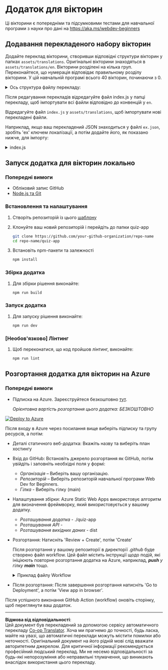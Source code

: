 <!--
CO_OP_TRANSLATOR_METADATA:
{
  "original_hash": "5301875c55bb305e6046bed3a4fd06d2",
  "translation_date": "2025-08-27T22:40:11+00:00",
  "source_file": "quiz-app/README.md",
  "language_code": "uk"
}
-->
# Додаток для вікторин

Ці вікторини є попередніми та підсумковими тестами для навчальної програми з науки про дані на https://aka.ms/webdev-beginners

## Додавання перекладеного набору вікторин

Додайте переклад вікторини, створивши відповідні структури вікторин у папках `assets/translations`. Оригінальні вікторини знаходяться в `assets/translations/en`. Вікторини розділені на кілька груп. Переконайтеся, що нумерація відповідає правильному розділу вікторини. У цій навчальній програмі всього 40 вікторин, починаючи з 0.

  
<details>
<summary>Ось структура файлу перекладу:</summary>

```
[
    {
        "title": "A title",
        "complete": "A complete button title",
        "error": "An error message upon selecting the wrong answer",
        "quizzes": [
            {
                "id": 1,
                "title": "Title",
                "quiz": [
                    {
                        "questionText": "The question asked",
                        "answerOptions": [
                            {
                                "answerText": "Option 1 title",
                                "isCorrect": true
                            },
                            {
                                "answerText": "Option 2 title",
                                "isCorrect": false
                            }
                        ]
                    }
                ]
            }
        ]
    }
]
```
</details>

Після редагування перекладів відредагуйте файл index.js у папці перекладу, щоб імпортувати всі файли відповідно до конвенцій у `en`.

Відредагуйте файл `index.js` у `assets/translations`, щоб імпортувати нові перекладені файли.

Наприклад, якщо ваш перекладений JSON знаходиться у файлі `ex.json`, зробіть 'ex' ключем локалізації, а потім додайте його, як показано нижче, для імпорту:

<details>
<summary>index.js</summary>

```
import ex from "./ex.json";

// if 'ex' is localization key then enter it like so in `messages` to expose it 

const messages = {
  ex: ex[0],
};

export default messages;
```

</details>

## Запуск додатка для вікторин локально

### Попередні вимоги

- Обліковий запис GitHub
- [Node.js та Git](https://nodejs.org/)

### Встановлення та налаштування

1. Створіть репозиторій із цього [шаблону](https://github.com/new?template_name=Web-Dev-For-Beginners&template_owner=microsoft) 

1. Клонуйте ваш новий репозиторій і перейдіть до папки quiz-app

   ```bash
   git clone https://github.com/your-github-organization/repo-name
   cd repo-name/quiz-app
   ```

1. Встановіть npm-пакети та залежності

   ```bash
   npm install
   ```

### Збірка додатка

1. Для збірки рішення виконайте:

   ```bash
   npm run build
   ```

### Запуск додатка

1. Для запуску рішення виконайте:

    ```bash
    npm run dev
    ```

### [Необов'язково] Лінтинг

1. Щоб переконатися, що код пройшов лінтинг, виконайте:

    ```bash
    npm run lint
    ```

## Розгортання додатка для вікторин на Azure 

### Попередні вимоги
- Підписка на Azure. Зареєструйтеся безкоштовно [тут](https://aka.ms/azure-free).

    _Орієнтовна вартість розгортання цього додатка: БЕЗКОШТОВНО_

[![Deploy to Azure](https://aka.ms/deploytoazurebutton)](https://portal.azure.com/#create/Microsoft.StaticApp)

Після входу в Azure через посилання вище виберіть підписку та групу ресурсів, а потім:

- Деталі статичного веб-додатка: Вкажіть назву та виберіть план хостингу
- Вхід до GitHub: Встановіть джерело розгортання як GitHub, потім увійдіть і заповніть необхідні поля у формі:
    - *Організація* – Виберіть вашу організацію.
    - *Репозиторій* – Виберіть репозиторій навчальної програми Web Dev for Beginners. 
    - *Гілка* - Виберіть гілку (main) 
- Налаштування збірки: Azure Static Web Apps використовує алгоритм для визначення фреймворку, який використовується у вашому додатку. 
    - *Розташування додатка* - ./quiz-app
    - *Розташування API* -
    - *Розташування вихідних даних* - dist
- Розгортання: Натисніть 'Review + Create', потім 'Create'

    Після розгортання у вашому репозиторії в директорії *.github* буде створено файл workflow. Цей файл містить інструкції щодо подій, які ініціюють повторне розгортання додатка на Azure, наприклад, _**push** у гілку **main**_ тощо.

    <details>
    <summary>Приклад файлу Workflow</summary>
    Ось приклад того, як може виглядати файл workflow для GitHub Actions:
    name: Azure Static Web Apps CI/CD

    ```
    on:
    push:
        branches:
        - main
    pull_request:
        types: [opened, synchronize, reopened, closed]
        branches:
        - main

    jobs:
    build_and_deploy_job:
        runs-on: ubuntu-latest
        name: Build and Deploy Job
        steps:
        - uses: actions/checkout@v2
        - name: Build And Deploy
            id: builddeploy
            uses: Azure/static-web-apps-deploy@v1
            with:
            azure_static_web_apps_api_token: ${{ secrets.AZURE_STATIC_WEB_APPS_API_TOKEN }}
            repo_token: ${{ secrets.GITHUB_TOKEN }}
            action: "upload"
            app_location: "quiz-app" # App source code path
            api_location: ""API source code path optional
            output_location: "dist" #Built app content directory - optional
    ```

    </details>

- Після розгортання: Після завершення розгортання натисніть 'Go to Deployment', а потім 'View app in browser'.

Після успішного виконання GitHub Action (workflow) оновіть сторінку, щоб переглянути ваш додаток.

---

**Відмова від відповідальності**:  
Цей документ був перекладений за допомогою сервісу автоматичного перекладу [Co-op Translator](https://github.com/Azure/co-op-translator). Хоча ми прагнемо до точності, будь ласка, майте на увазі, що автоматичні переклади можуть містити помилки або неточності. Оригінальний документ на його рідній мові слід вважати авторитетним джерелом. Для критичної інформації рекомендується професійний людський переклад. Ми не несемо відповідальності за будь-які непорозуміння або неправильні тлумачення, що виникають внаслідок використання цього перекладу.